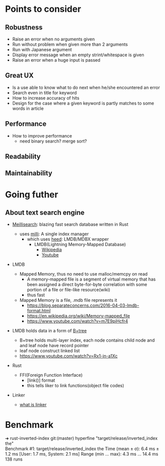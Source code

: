 # Points to consider

## Robustness
- Raise an error when no arguments given
- Run without problem when given more than 2 arguments
- Run with Japanese argument
- Display error message when an empty strint/whitespace is given
- Raise an error when a huge input is passed

## Great UX
- Is a use able to know what to do next when he/she encountered an error
- Search even in title for keyword
- How to increase accuracy of hits
- Design for the case where a given keyword is partly matches to some words in article

## Performance
- How to improve performance
  - need binary search? merge sort?

## Readability


## Maintainability


# Going futher

## About text search engine

- [Meillisearch](https://github.com/meilisearch/MeiliSearch): blazing fast search database written in Rust
  - uses [milli](https://github.com/meilisearch/milli): A single index manager
    - which uses [heed](https://github.com/Kerollmops/heed): LMDB/MDBX wrapper
      - LMDB(Lightning Memory-Mapped Database)
        - [Wikipedia](https://en.wikipedia.org/wiki/Lightning_Memory-Mapped_Database)
        - [Youtube](https://www.youtube.com/watch?v=Rx1-in-a1Xc)

- LMDB
  - Mapped Memory, thus no need to use malloc/memcpy on read
    - A memory-mapped file is a segment of virtual memory that has been assigned a direct byte-for-byte correlation with some portion of a file or file-like resource(wiki)
    - thus fast
  - Mapped Memory is a file, .mdb file represents it
    - https://blog.separateconcerns.com/2016-04-03-lmdb-format.html
    - https://en.wikipedia.org/wiki/Memory-mapped_file
    - https://www.youtube.com/watch?v=m7E9piHcfr4

- LMDB holds data in a form of [B+tree](https://en.wikipedia.org/wiki/B%2B_tree)
  - B+tree holds multi-layer index, each node contains child node and and leaf node have record pointer
  - leaf node construct linked list
  - https://www.youtube.com/watch?v=Rx1-in-a1Xc


- Rust
  - FFI(Foreign Function Interface)
    - [link()] format
    - this tells liker to link functions(object file codes)
- Linker
  - [what is linker](https://www.youtube.com/watch?v=N2y6csonII4)


# Benchmark
➜  rust-inverted-index git:(master) hyperfine "target/release/inverted_index the"  
Benchmark #1: target/release/inverted_index the
  Time (mean ± σ):       6.4 ms ±   1.2 ms    [User: 1.7 ms, System: 2.1 ms]
  Range (min … max):     4.3 ms …  14.4 ms    138 runs
